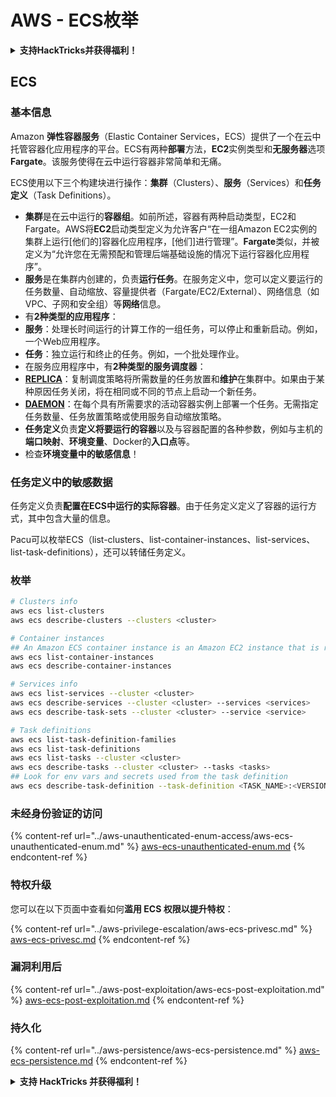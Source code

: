 # AWS - ECS枚举

<details>

<summary><strong>支持HackTricks并获得福利！</strong></summary>

* 如果您想在HackTricks中看到您的公司广告，或者如果您想访问PEASS的最新版本或下载PDF版的HackTricks，请查看[**订阅计划**](https://github.com/sponsors/carlospolop)！
* 获取[**官方PEASS和HackTricks周边产品**](https://peass.creator-spring.com)
* 发现[**PEASS家族**](https://opensea.io/collection/the-peass-family)，我们的独家[**NFT**](https://opensea.io/collection/the-peass-family)收藏品
* **加入** 💬 [**Discord群组**](https://discord.gg/hRep4RUj7f) 或 [**Telegram群组**](https://t.me/peass) 或 **关注**我在**Twitter**上的🐦 [**@carlospolopm**](https://twitter.com/carlospolopm)**。**
* **通过向**[**HackTricks**](https://github.com/carlospolop/hacktricks)和[**HackTricks Cloud**](https://github.com/carlospolop/hacktricks-cloud) **github仓库提交PR来分享您的黑客技巧。**

</details>

## ECS

### 基本信息

Amazon **弹性容器服务**（Elastic Container Services，ECS）提供了一个在云中托管容器化应用程序的平台。ECS有两种**部署**方法，**EC2**实例类型和**无服务器**选项**Fargate**。该服务使得在云中运行容器非常简单和无痛。

ECS使用以下三个构建块进行操作：**集群**（Clusters）、**服务**（Services）和**任务定义**（Task Definitions）。

* **集群**是在云中运行的**容器组**。如前所述，容器有两种启动类型，EC2和Fargate。AWS将**EC2**启动类型定义为允许客户“在一组Amazon EC2实例的集群上运行\[他们的]容器化应用程序，\[他们]进行管理”。**Fargate**类似，并被定义为“允许您在无需预配和管理后端基础设施的情况下运行容器化应用程序”。
* **服务**是在集群内创建的，负责**运行任务**。在服务定义中，您可以定义要运行的任务数量、自动缩放、容量提供者（Fargate/EC2/External）、网络信息（如VPC、子网和安全组）等**网络**信息。
* 有**2种类型的应用程序**：
* **服务**：处理长时间运行的计算工作的一组任务，可以停止和重新启动。例如，一个Web应用程序。
* **任务**：独立运行和终止的任务。例如，一个批处理作业。
* 在服务应用程序中，有**2种类型的服务调度器**：
* [**REPLICA**](https://docs.aws.amazon.com/AmazonECS/latest/developerguide/ecs\_services.html)：复制调度策略将所需数量的任务放置和**维护**在集群中。如果由于某种原因任务关闭，将在相同或不同的节点上启动一个新任务。
* [**DAEMON**](https://docs.aws.amazon.com/AmazonECS/latest/developerguide/ecs\_services.html)：在每个具有所需要求的活动容器实例上部署一个任务。无需指定任务数量、任务放置策略或使用服务自动缩放策略。
* **任务定义**负责**定义将要运行的容器**以及与容器配置的各种参数，例如与主机的**端口映射**、**环境变量**、Docker的**入口点**等。
* 检查**环境变量中的敏感信息**！

### 任务定义中的敏感数据

任务定义负责**配置在ECS中运行的实际容器**。由于任务定义定义了容器的运行方式，其中包含大量的信息。

Pacu可以枚举ECS（list-clusters、list-container-instances、list-services、list-task-definitions），还可以转储任务定义。

### 枚举
```bash
# Clusters info
aws ecs list-clusters
aws ecs describe-clusters --clusters <cluster>

# Container instances
## An Amazon ECS container instance is an Amazon EC2 instance that is running the Amazon ECS container agent and has been registered into an Amazon ECS cluster.
aws ecs list-container-instances
aws ecs describe-container-instances

# Services info
aws ecs list-services --cluster <cluster>
aws ecs describe-services --cluster <cluster> --services <services>
aws ecs describe-task-sets --cluster <cluster> --service <service>

# Task definitions
aws ecs list-task-definition-families
aws ecs list-task-definitions
aws ecs list-tasks --cluster <cluster>
aws ecs describe-tasks --cluster <cluster> --tasks <tasks>
## Look for env vars and secrets used from the task definition
aws ecs describe-task-definition --task-definition <TASK_NAME>:<VERSION>
```
### 未经身份验证的访问

{% content-ref url="../aws-unauthenticated-enum-access/aws-ecs-unauthenticated-enum.md" %}
[aws-ecs-unauthenticated-enum.md](../aws-unauthenticated-enum-access/aws-ecs-unauthenticated-enum.md)
{% endcontent-ref %}

### 特权升级

您可以在以下页面中查看如何**滥用 ECS 权限以提升特权**：

{% content-ref url="../aws-privilege-escalation/aws-ecs-privesc.md" %}
[aws-ecs-privesc.md](../aws-privilege-escalation/aws-ecs-privesc.md)
{% endcontent-ref %}

### 漏洞利用后

{% content-ref url="../aws-post-exploitation/aws-ecs-post-exploitation.md" %}
[aws-ecs-post-exploitation.md](../aws-post-exploitation/aws-ecs-post-exploitation.md)
{% endcontent-ref %}

### 持久化

{% content-ref url="../aws-persistence/aws-ecs-persistence.md" %}
[aws-ecs-persistence.md](../aws-persistence/aws-ecs-persistence.md)
{% endcontent-ref %}

<details>

<summary><strong>支持 HackTricks 并获得福利！</strong></summary>

* 如果您想在 HackTricks 中看到您的**公司广告**，或者如果您想访问**PEASS 的最新版本或下载 HackTricks 的 PDF**，请查看[**订阅计划**](https://github.com/sponsors/carlospolop)！
* 获取[**官方 PEASS 和 HackTricks 商品**](https://peass.creator-spring.com)
* 发现我们的独家[**NFTs**](https://opensea.io/collection/the-peass-family)收藏品[**The PEASS Family**](https://opensea.io/collection/the-peass-family)
* **加入** 💬 [**Discord 群组**](https://discord.gg/hRep4RUj7f) 或 [**telegram 群组**](https://t.me/peass) 或 **关注**我的 **Twitter** 🐦 [**@carlospolopm**](https://twitter.com/carlospolopm)**。**
* **通过向** [**HackTricks**](https://github.com/carlospolop/hacktricks) **和** [**HackTricks Cloud**](https://github.com/carlospolop/hacktricks-cloud) **github 仓库提交 PR 来分享您的黑客技巧。**

</details>
